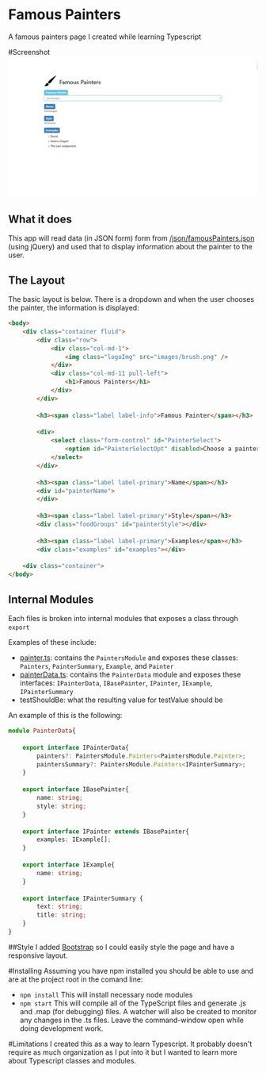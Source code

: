 # Famous Painters
A famous painters page I created while learning Typescript

#Screenshot
![FamousPainters](https://raw.githubusercontent.com/jarhoads/FamousPainters/master/docs/screenshot.jpg)

## What it does
This app will read data (in JSON form) form from [/json/famousPainters.json](https://github.com/jarhoads/FamousPainters/blob/master/src/json/famousPainters.json) (using jQuery) and used that to display
information about the painter to the user.

## The Layout
The basic layout is below. There is a dropdown and when the user chooses the painter, the information is displayed:
```html
<body>
    <div class="container fluid">
        <div class="row">
            <div class="col-md-1">
                <img class="logoImg" src="images/brush.png" />
            </div>
            <div class="col-md-11 pull-left">
                <h1>Famous Painters</h1>
            </div>
        </div>

        <h3><span class="label label-info">Famous Painter</span></h3>
        
        <div>
            <select class="form-control" id="PainterSelect">
                <option id="PainterSelectOpt" disabled>Choose a painter. . .</option>
            </select>
        </div>

        <h3><span class="label label-primary">Name</span></h3>
        <div id="painterName">
        </div>

        <h3><span class="label label-primary">Style</span></h3>
        <div class="foodGroups" id="painterStyle"></div>

        <h3><span class="label label-primary">Examples</span></h3>
        <div class="examples" id="examples"></div>

    <div class="container">
</body>
```
## Internal Modules
Each files is broken into internal modules that exposes a class through `export` 

Examples of these include:
- [painter.ts](https://github.com/jarhoads/FamousPainters/blob/master/src/scripts/painter.ts): contains the `PaintersModule` and exposes these classes:
 `Painters`, `PainterSummary`, `Example`, and `Painter`  
- [painterData.ts](https://github.com/jarhoads/FamousPainters/blob/master/src/scripts/painterData.ts): contains the `PainterData` module and exposes these interfaces:
 `IPainterData`, `IBasePainter`, `IPainter`, `IExample`, `IPainterSummary`        
- testShouldBe: what the resulting value for testValue should be

An example of this is the following:
```typescript
module PainterData{
    
    export interface IPainterData{
        painters?: PaintersModule.Painters<PaintersModule.Painter>;
        paintersSummary?: PaintersModule.Painters<IPainterSummary>;
    }
    
    export interface IBasePainter{
        name: string;
        style: string;
    }
    
    export interface IPainter extends IBasePainter{
        examples: IExample[];
    }

    export interface IExample{
        name: string;
    }

    export interface IPainterSummary {
        text: string;
        title: string;
    }
}
```

##Style
I added [Bootstrap](http://getbootstrap.com/) so I could easily style the page and have a responsive layout.

#Installing
Assuming you have npm installed you should be able to use and are at the project root in the comand line:
- `npm install`
This will install necessary node modules 
- `npm start`
This will compile all of the TypeScript files and generate .js and .map (for debugging) files. 
A watcher will also be created to monitor any changes in the .ts files. Leave the command-window open while doing development work.

#Limitations
I created this as a way to learn Typescript. It probably doesn't 
require as much organization as I put into it but I wanted to learn more about Typescript
classes and modules.